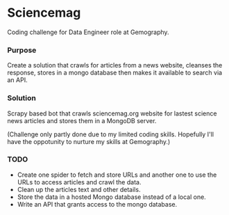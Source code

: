 # Sciencemag
Coding challenge for Data Engineer role at Gemography.

### Purpose
Create a solution that crawls for articles from a news website, cleanses the response, stores in a mongo database then makes it available to search via an API.

### Solution
Scrapy based bot that crawls sciencemag.org website for lastest science news articles and stores them in a MongoDB server.

(Challenge only partly done due to my limited coding skills. Hopefully I'll have the oppotunity to nurture my skills at Gemography.)

### TODO
- Create one spider to fetch and store URLs and another one to use the URLs to access articles and crawl the data.
- Clean up the articles text and other details.
- Store the data in a hosted Mongo database instead of a local one.
- Write an API that grants access to the mongo database.

